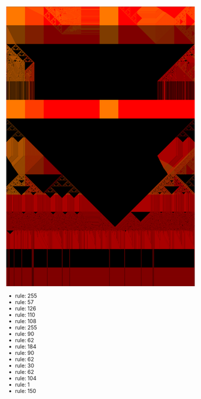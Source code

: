 ![photo](./output.png) 
 * rule: 255
* rule: 57
* rule: 126
* rule: 110
* rule: 108
* rule: 255
* rule: 90
* rule: 62
* rule: 184
* rule: 90
* rule: 62
* rule: 30
* rule: 62
* rule: 104
* rule: 1
* rule: 150
